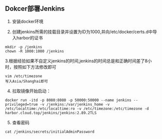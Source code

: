 ## Dokcer部署Jenkins

1. 安装docker环境

2. 创建jenkins所需的挂载目录并设置为ID为1000,并向/etc/docker/certs.d中导入harbor的证书

```
mkdir -p /jenkins
chown -R 1000:1000 /jenkins
```
3.根据经验如果不自定义jenkins的时间,jenkins的时间总是和正确时间差了8小时，按照如下方法修改即可

```
vim /etc/timezone
写入Asia/Shanghai即可
```

4. 拉取镜像开始启动：

```
docker run -itd -p 8080:8080 -p 50000:50000 --name jenkins --privileged=true -v /jenkins:/var/jenkins_home -v /etc/localtime:/etc/localtime:ro -v /etc/timezone:/etc/timezone -d harbor.cloud.top/jenkins/jenkins:2.89.2TLS 
```

5. 查看密码

```
cat /jenkins/secrets/initialAdminPassword
```